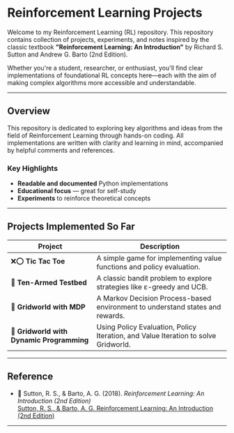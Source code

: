 #  Reinforcement Learning Projects

Welcome to my Reinforcement Learning (RL) repository. This repository contains collection of projects, experiments, and notes inspired by the classic textbook **"Reinforcement Learning: An Introduction"** by Richard S. Sutton and Andrew G. Barto (2nd Edition).

Whether you're a student, researcher, or enthusiast, you'll find clear implementations of foundational RL concepts here—each with the aim of making complex algorithms more accessible and understandable.

---

##  Overview

This repository is dedicated to exploring key algorithms and ideas from the field of Reinforcement Learning through hands-on coding. All implementations are written with clarity and learning in mind, accompanied by helpful comments and references.

### Key Highlights

-  **Readable and documented** Python implementations  
-  **Educational focus** — great for self-study  
-  **Experiments** to reinforce theoretical concepts  

---

##  Projects Implemented So Far

| Project                           | Description |
|----------------------------------|-------------|
| ❌⭕ **Tic Tac Toe**              | A simple game for implementing value functions and policy evaluation. |
| 🧠 **Ten-Armed Testbed**         | A classic bandit problem to explore strategies like ε-greedy and UCB. |
| 🧱 **Gridworld with MDP**        | A Markov Decision Process-based environment to understand states and rewards. |
| 🧮 **Gridworld with Dynamic Programming** | Using Policy Evaluation, Policy Iteration, and Value Iteration to solve Gridworld. |

---

##  Reference

- 📖 Sutton, R. S., & Barto, A. G. (2018). *Reinforcement Learning: An Introduction (2nd Edition)*  
  [Sutton, R. S., & Barto, A. G. Reinforcement Learning: An Introduction (2nd Edition)](http://incompleteideas.net/book/the-book-2nd.html)

---


